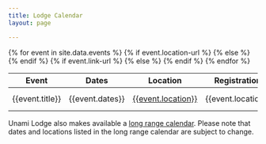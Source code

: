 ```yaml
---
title: Lodge Calendar
layout: page

---
```

<div class="table-responsive">
  <table class="table table-striped mt-3">
    <thead>
      <tr>
        <th scope="col">Event</th>
        <th scope="col">Dates</th>
        <th scope="col">Location</th>
        <th scope="col">Registration</th>
      </tr>
    </thead>
    <tbody>
      {% for event in site.data.events %}
        <tr>
          <td class="align-middle">{{event.title}}</td>
          <td class="align-middle">{{event.dates}}</td>
          {% if event.location-url %}
            <td class="align-middle"><a href="{{event.location-url}}">{{event.location}}</a></td>
          {% else %}
            <td class="align-middle">{{event.location}}</td>
          {% endif %}
          {% if event.link-url %}
            <td class="align-middle"><a href="{{event.link-url}}" class="btn btn-primary">{{event.link-text}}</a></td>
          {% else %}
            <td class="align-middle">{{event.link-text}}</td>
          {% endif %}
        </tr>
      {% endfor %}
    </tbody>
  </table>
</div>

Unami Lodge also makes available a [long range calendar](/files/UnamiLodgeCalendar_2019-2022.pdf). Please note that dates and locations listed in the long range calendar are subject to change.

